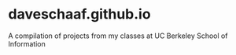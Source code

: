 # daveschaaf.github.io
A compilation of projects from my classes at UC Berkeley School of Information
